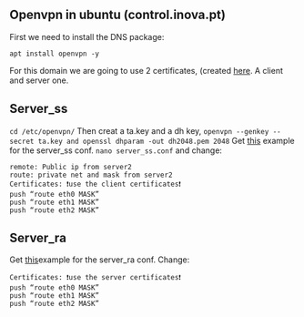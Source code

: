 ## Openvpn in ubuntu (control.inova.pt)

First we need to install the DNS package:
```
apt install openvpn -y
```
For this domain we are going to use 2 certificates, (created [here](https://github.com/Rodrigo-Serpa/AWS-Project/blob/main/Debian/Certificates.md). A client and server one.

## Server_ss
``cd /etc/openvpn/``
Then creat a ta.key and a dh key, ``openvpn --genkey --secret ta.key and openssl dhparam -out dh2048.pem 2048``
Get [this](https://github.com/Rodrigo-Serpa/AWS-Project/blob/main/Debian/Server_ss) example for the server_ss conf.
``nano server_ss.conf`` and change:
```
remote: Public ip from server2
route: private net and mask from server2
Certificates: ❗use the client certificates❗
push “route eth0 MASK”
push “route eth1 MASK”
push “route eth2 MASK”
```
## Server_ra
Get [this](https://github.com/Rodrigo-Serpa/AWS-Project/blob/main/Debian/Server_ra)example for the server_ra conf.
Change:
```
Certificates: ❗use the server certificates❗
push “route eth0 MASK”
push “route eth1 MASK”
push “route eth2 MASK”
```
